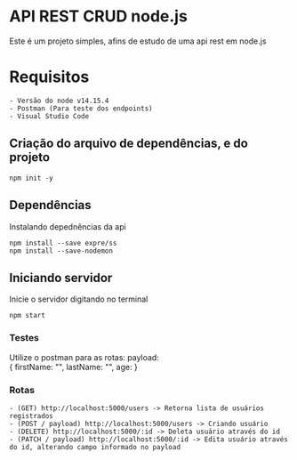 # API REST CRUD node.js
Este é um projeto simples, afins de estudo de uma api rest em node.js

# Requisitos
	- Versão do node v14.15.4
	- Postman (Para teste dos endpoints)
	- Visual Studio Code


## Criação do arquivo de dependências, e do projeto
```
npm init -y
```

## Dependências
Instalando depednências da api
```
npm install --save expre/ss
npm install --save-nodemon
```

## Iniciando servidor
Inicie o servidor digitando no terminal
```
npm start
```

### Testes
Utilize o postman para as rotas:
	payload:	
	{
		firstName: "",
		lastName: "",
		age: 
	}
	
### Rotas
	- (GET) http://localhost:5000/users -> Retorna lista de usuários registrados
	- (POST / payload) http://localhost:5000/users -> Criando usuário
	- (DELETE) http://localhost:5000/:id -> Deleta usuário através do id
	- (PATCH / payload) http://localhost:5000/:id -> Edita usuário através do id, alterando campo informado no payload


